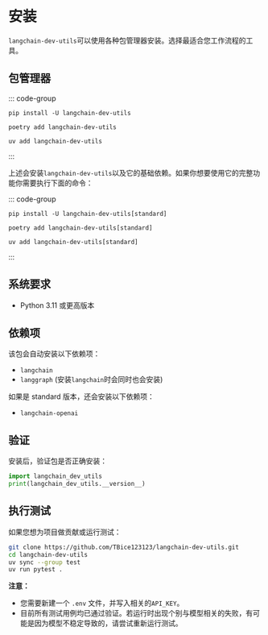 # 安装

`langchain-dev-utils`可以使用各种包管理器安装。选择最适合您工作流程的工具。

## 包管理器

::: code-group

```sh[pip]
pip install -U langchain-dev-utils
```

```sh[poetry]
poetry add langchain-dev-utils
```

```sh[uv]
uv add langchain-dev-utils
```

:::

上述会安装`langchain-dev-utils`以及它的基础依赖。如果你想要使用它的完整功能你需要执行下面的命令：

::: code-group

```sh[pip]
pip install -U langchain-dev-utils[standard]
```

```sh[poetry]
poetry add langchain-dev-utils[standard]
```

```sh[uv]
uv add langchain-dev-utils[standard]
```

:::

## 系统要求

- Python 3.11 或更高版本

## 依赖项

该包会自动安装以下依赖项：

- `langchain`
- `langgraph` (安装`langchain`时会同时也会安装)

如果是 standard 版本，还会安装以下依赖项：

- `langchain-openai`

## 验证

安装后，验证包是否正确安装：

```python
import langchain_dev_utils
print(langchain_dev_utils.__version__)
```

## 执行测试

如果您想为项目做贡献或运行测试：

```bash
git clone https://github.com/TBice123123/langchain-dev-utils.git
cd langchain-dev-utils
uv sync --group test
uv run pytest .
```

**注意：**

- 您需要新建一个 `.env` 文件，并写入相关的`API_KEY`。
- 目前所有测试用例均已通过验证。若运行时出现个别与模型相关的失败，有可能是因为模型不稳定导致的，请尝试重新运行测试。
